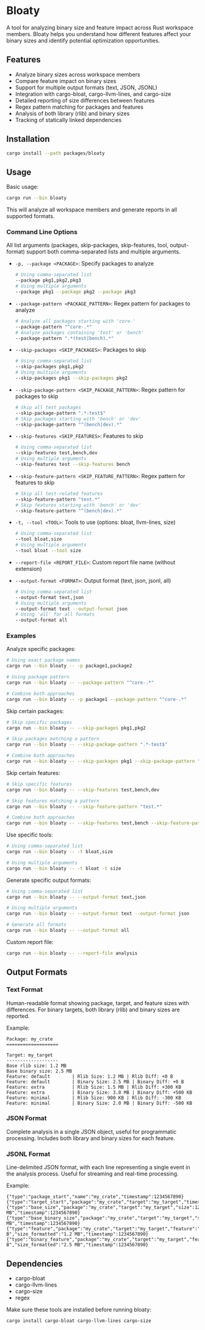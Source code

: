 # Bloaty

A tool for analyzing binary size and feature impact across Rust workspace members. Bloaty helps you understand how different features affect your binary sizes and identify potential optimization opportunities.

## Features

- Analyze binary sizes across workspace members
- Compare feature impact on binary sizes
- Support for multiple output formats (text, JSON, JSONL)
- Integration with cargo-bloat, cargo-llvm-lines, and cargo-size
- Detailed reporting of size differences between features
- Regex pattern matching for packages and features
- Analysis of both library (rlib) and binary sizes
- Tracking of statically linked dependencies

## Installation

```bash
cargo install --path packages/bloaty
```

## Usage

Basic usage:
```bash
cargo run --bin bloaty
```

This will analyze all workspace members and generate reports in all supported formats.

### Command Line Options

All list arguments (packages, skip-packages, skip-features, tool, output-format) support both comma-separated lists and multiple arguments.

- `-p, --package <PACKAGE>`: Specify packages to analyze
  ```bash
  # Using comma-separated list
  --package pkg1,pkg2,pkg3
  # Using multiple arguments
  --package pkg1 --package pkg2 --package pkg3
  ```

- `--package-pattern <PACKAGE_PATTERN>`: Regex pattern for packages to analyze
  ```bash
  # Analyze all packages starting with 'core-'
  --package-pattern "^core-.*"
  # Analyze packages containing 'test' or 'bench'
  --package-pattern ".*(test|bench).*"
  ```

- `--skip-packages <SKIP_PACKAGES>`: Packages to skip
  ```bash
  # Using comma-separated list
  --skip-packages pkg1,pkg2
  # Using multiple arguments
  --skip-packages pkg1 --skip-packages pkg2
  ```

- `--skip-package-pattern <SKIP_PACKAGE_PATTERN>`: Regex pattern for packages to skip
  ```bash
  # Skip all test packages
  --skip-package-pattern ".*-test$"
  # Skip packages starting with 'bench' or 'dev'
  --skip-package-pattern "^(bench|dev).*"
  ```

- `--skip-features <SKIP_FEATURES>`: Features to skip
  ```bash
  # Using comma-separated list
  --skip-features test,bench,dev
  # Using multiple arguments
  --skip-features test --skip-features bench
  ```

- `--skip-feature-pattern <SKIP_FEATURE_PATTERN>`: Regex pattern for features to skip
  ```bash
  # Skip all test-related features
  --skip-feature-pattern "test.*"
  # Skip features starting with 'bench' or 'dev'
  --skip-feature-pattern "^(bench|dev).*"
  ```

- `-t, --tool <TOOL>`: Tools to use (options: bloat, llvm-lines, size)
  ```bash
  # Using comma-separated list
  --tool bloat,size
  # Using multiple arguments
  --tool bloat --tool size
  ```

- `--report-file <REPORT_FILE>`: Custom report file name (without extension)

- `--output-format <FORMAT>`: Output format (text, json, jsonl, all)
  ```bash
  # Using comma-separated list
  --output-format text,json
  # Using multiple arguments
  --output-format text --output-format json
  # Using 'all' for all formats
  --output-format all
  ```

### Examples

Analyze specific packages:
```bash
# Using exact package names
cargo run --bin bloaty -- -p package1,package2

# Using package pattern
cargo run --bin bloaty -- --package-pattern "^core-.*"

# Combine both approaches
cargo run --bin bloaty -- -p package1 --package-pattern "^core-.*"
```

Skip certain packages:
```bash
# Skip specific packages
cargo run --bin bloaty -- --skip-packages pkg1,pkg2

# Skip packages matching a pattern
cargo run --bin bloaty -- --skip-package-pattern ".*-test$"

# Combine both approaches
cargo run --bin bloaty -- --skip-packages pkg1 --skip-package-pattern ".*-test$"
```

Skip certain features:
```bash
# Skip specific features
cargo run --bin bloaty -- --skip-features test,bench,dev

# Skip features matching a pattern
cargo run --bin bloaty -- --skip-feature-pattern "test.*"

# Combine both approaches
cargo run --bin bloaty -- --skip-features test,bench --skip-feature-pattern "dev.*"
```

Use specific tools:
```bash
# Using comma-separated list
cargo run --bin bloaty -- -t bloat,size

# Using multiple arguments
cargo run --bin bloaty -- -t bloat -t size
```

Generate specific output formats:
```bash
# Using comma-separated list
cargo run --bin bloaty -- --output-format text,json

# Using multiple arguments
cargo run --bin bloaty -- --output-format text --output-format json

# Generate all formats
cargo run --bin bloaty -- --output-format all
```

Custom report file:
```bash
cargo run --bin bloaty -- --report-file analysis
```

## Output Formats

### Text Format
Human-readable format showing package, target, and feature sizes with differences. For binary targets, both library (rlib) and binary sizes are reported.

Example:
```
Package: my_crate
===================

Target: my_target
-------------------
Base rlib size: 1.2 MB
Base binary size: 2.5 MB
Feature: default        | Rlib Size: 1.2 MB | Rlib Diff: +0 B
Feature: default        | Binary Size: 2.5 MB | Binary Diff: +0 B
Feature: extra          | Rlib Size: 1.5 MB | Rlib Diff: +300 KB
Feature: extra          | Binary Size: 3.0 MB | Binary Diff: +500 KB
Feature: minimal        | Rlib Size: 900 KB | Rlib Diff: -300 KB
Feature: minimal        | Binary Size: 2.0 MB | Binary Diff: -500 KB
```

### JSON Format
Complete analysis in a single JSON object, useful for programmatic processing. Includes both library and binary sizes for each feature.

### JSONL Format
Line-delimited JSON format, with each line representing a single event in the analysis process. Useful for streaming and real-time processing.

Example:
```jsonl
{"type":"package_start","name":"my_crate","timestamp":1234567890}
{"type":"target_start","package":"my_crate","target":"my_target","timestamp":1234567890}
{"type":"base_size","package":"my_crate","target":"my_target","size":1258291,"size_formatted":"1.2 MB","timestamp":1234567890}
{"type":"base_binary_size","package":"my_crate","target":"my_target","size":2621440,"size_formatted":"2.5 MB","timestamp":1234567890}
{"type":"feature","package":"my_crate","target":"my_target","feature":"default","size":1258291,"diff":0,"diff_formatted":"+0 B","size_formatted":"1.2 MB","timestamp":1234567890}
{"type":"binary_feature","package":"my_crate","target":"my_target","feature":"default","size":2621440,"diff":0,"diff_formatted":"+0 B","size_formatted":"2.5 MB","timestamp":1234567890}
```

## Dependencies

- cargo-bloat
- cargo-llvm-lines
- cargo-size
- regex

Make sure these tools are installed before running bloaty:
```bash
cargo install cargo-bloat cargo-llvm-lines cargo-size
```
